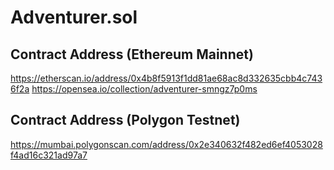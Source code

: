 # Adventurer.sol

## Contract Address (Ethereum Mainnet)

https://etherscan.io/address/0x4b8f5913f1dd81ae68ac8d332635cbb4c7436f2a
https://opensea.io/collection/adventurer-smngz7p0ms

## Contract Address (Polygon Testnet)

https://mumbai.polygonscan.com/address/0x2e340632f482ed6ef4053028f4ad16c321ad97a7